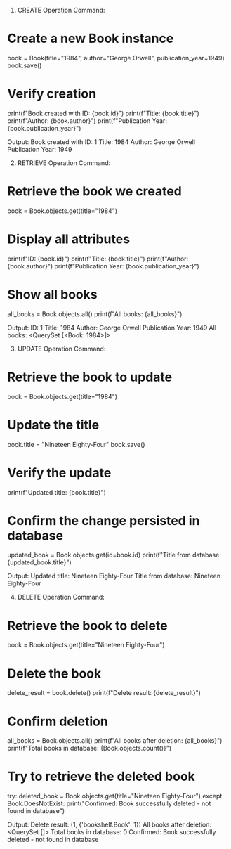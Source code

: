 1. CREATE Operation
Command:
# Create a new Book instance
book = Book(title="1984", author="George Orwell", publication_year=1949)
book.save()

# Verify creation
print(f"Book created with ID: {book.id}")
print(f"Title: {book.title}")
print(f"Author: {book.author}")
print(f"Publication Year: {book.publication_year}")

Output: 
Book created with ID: 1
Title: 1984
Author: George Orwell
Publication Year: 1949



2. RETRIEVE Operation
Command:
# Retrieve the book we created
book = Book.objects.get(title="1984")

# Display all attributes
print(f"ID: {book.id}")
print(f"Title: {book.title}")
print(f"Author: {book.author}")
print(f"Publication Year: {book.publication_year}")

# Show all books
all_books = Book.objects.all()
print(f"All books: {all_books}")

Output: 
ID: 1
Title: 1984
Author: George Orwell
Publication Year: 1949
All books: <QuerySet [<Book: 1984>]>



3. UPDATE Operation
Command:
# Retrieve the book to update
book = Book.objects.get(title="1984")

# Update the title
book.title = "Nineteen Eighty-Four"
book.save()

# Verify the update
print(f"Updated title: {book.title}")

# Confirm the change persisted in database
updated_book = Book.objects.get(id=book.id)
print(f"Title from database: {updated_book.title}")

Output: 
Updated title: Nineteen Eighty-Four
Title from database: Nineteen Eighty-Four



4. DELETE Operation
Command:
# Retrieve the book to delete
book = Book.objects.get(title="Nineteen Eighty-Four")

# Delete the book
delete_result = book.delete()
print(f"Delete result: {delete_result}")

# Confirm deletion
all_books = Book.objects.all()
print(f"All books after deletion: {all_books}")
print(f"Total books in database: {Book.objects.count()}")

# Try to retrieve the deleted book
try:
    deleted_book = Book.objects.get(title="Nineteen Eighty-Four")
except Book.DoesNotExist:
    print("Confirmed: Book successfully deleted - not found in database")

Output: 
Delete result: (1, {'bookshelf.Book': 1})
All books after deletion: <QuerySet []>
Total books in database: 0
Confirmed: Book successfully deleted - not found in database